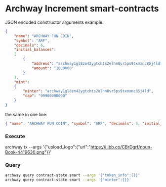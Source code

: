 # Archway Increment smart-contracts

JSON encoded constructor arguments example:
```json
{
    "name": "ARCHWAY FUN COIN",
    "symbol": "ARF",
    "decimals": 6,
    "initial_balances":
    [
        {
            "address": "archway1gl8zm42ygtchts2elhn8vr5ps9txmxnc85j4ld",
            "amount": "1000000"
        }
    ],
    "mint":
    {
        "minter": "archway1gl8zm42ygtchts2elhn8vr5ps9txmxnc85j4ld",
        "cap": "99900000000"
    }
}
```
the same in one line:
```json
{ "name": "ARCHWAY FUN COIN", "symbol": "ARF", "decimals": 6, "initial_balances": [ { "address": "archway1gl8zm42ygtchts2elhn8vr5ps9txmxnc85j4ld", "amount": "1000000" } ], "mint": { "minter": "archway1gl8zm42ygtchts2elhn8vr5ps9txmxnc85j4ld", "cap": "99900000000" } }
```

### Execute
archway tx --args '{"upload_logo":{"url":"https://i.ibb.co/CBrDgrf/noun-Book-4419630.png"}}'

### Query
```bash
archway query contract-state smart --args '{"token_info":{}}'
archway query contract-state smart --args '{"minter":{}}'
```